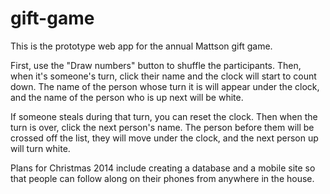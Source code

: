 gift-game
=========
This is the prototype web app for the annual Mattson gift game.  

First, use the "Draw numbers" button to shuffle the participants.  Then, when it's someone's turn, 
click their name and the clock will start to count down.  The name of the person whose turn it is will appear 
under the clock, and the name of the person who is up next will be white.

If someone steals during that turn,  you can reset the clock.  Then when the turn is over, 
click the next person's name.  The person before them will be crossed off the list, they will move under the clock, 
and the next person up will turn white.

Plans for Christmas 2014 include creating a database and a mobile site so that people can follow along 
on their phones from anywhere in the house.
